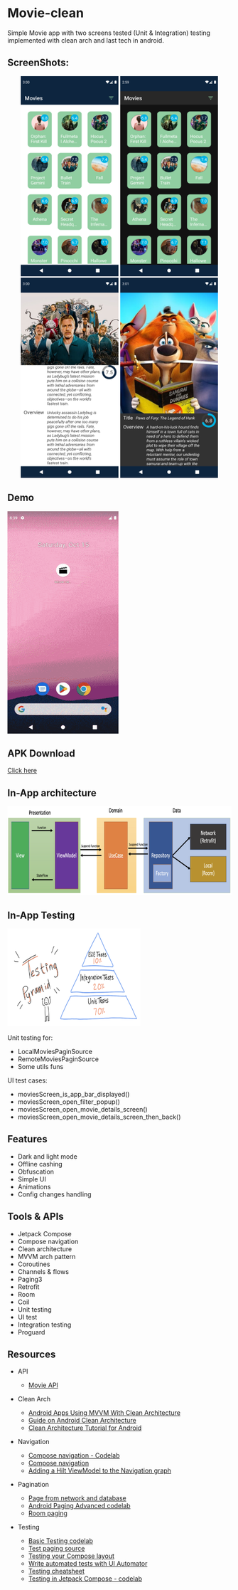 # Movie-clean
Simple Movie app with two screens tested (Unit &amp; Integration) testing implemented with clean arch and last tech in android.

## ScreenShots:
<p align="center">
  <img src="img/1.png" height="450" width="220">
  <img src="img/2.png" height="450" width="220">
  <img src="img/3.png" height="450" width="220">
  <img src="img/4.png" height="450" width="220">
</p>

## Demo
<p>
  <img src="img/demo.gif" height="500" width="250">
</p>


## APK Download
[Click here](https://drive.google.com/file/d/15yxJwuv35lZ2-g77FJnGheyvP9xcccKq/view?usp=sharing)


## In-App architecture
<p>
  <img src="img/arch.png" height="200" width="900">
</p>

## In-App Testing
<p>
  <img src="img/testing.png" height="220" width="300">
</p>

Unit testing for:
- LocalMoviesPaginSource
- RemoteMoviesPaginSource
- Some utils funs

UI test cases:
- moviesScreen_is_app_bar_displayed()
- moviesScreen_open_filter_popup()
- moviesScreen_open_movie_details_screen()
- moviesScreen_open_movie_details_screen_then_back()


## Features
- Dark and light mode
- Offline cashing
- Obfuscation
- Simple UI
- Animations
- Config changes handling

## Tools & APIs
- Jetpack Compose
- Compose navigation
- Clean architecture
- MVVM arch pattern
- Coroutines
- Channels & flows
- Paging3
- Retrofit
- Room
- Coil
- Unit testing
- UI test
- Integration testing
- Proguard


## Resources
- API
  - [Movie API](https://www.themoviedb.org/documentation/api)
  
- Clean Arch
  - [Android Apps Using MVVM With Clean Architecture](https://www.toptal.com/android/android-apps-mvvm-with-clean-architecture)
  - [Guide on Android Clean Architecture](https://mirror-medium.com/?m=https://medium.com/android-dev-hacks/detailed-guide-on-android-clean-architecture-9eab262a9011&xt=true)
  - [Clean Architecture Tutorial for Android](https://www.raywenderlich.com/3595916-clean-architecture-tutorial-for-android-getting-started)

- Navigation
  - [Compose navigation - Codelab](https://developer.android.com/codelabs/jetpack-compose-navigation#5)
  - [Compose navigation](https://developer.android.com/jetpack/compose/navigation)
  - [Adding a Hilt ViewModel to the Navigation graph](https://proandroiddev.com/jetpack-compose-adding-a-hilt-viewmodel-to-navigation-28cdc95e28bb)

- Pagination
  - [Page from network and database](https://developer.android.com/topic/libraries/architecture/paging/v3-network-db)
  - [Android Paging Advanced codelab](https://developer.android.com/codelabs/android-paging#0) 
  - [Room paging](https://genicsblog.com/gouravkhunger/pagination-in-android-room-database-using-the-paging-3-library) 
  
  
- Testing
  - [Basic Testing codelab](https://developer.android.com/codelabs/advanced-android-kotlin-training-testing-test-doubles#0)
  - [Test paging source](https://medium.com/@mohamed.gamal.elsayed/android-how-to-test-paging-3-pagingsource-433251ade028)
  - [Testing your Compose layout](https://developer.android.com/jetpack/compose/testing#assertions)
  - [Write automated tests with UI Automator](https://developer.android.com/training/testing/other-components/ui-automator)
  - [Testing cheatsheet](https://developer.android.com/jetpack/compose/testing-cheatsheet)
  - [Testing in Jetpack Compose - codelab](https://developer.android.com/codelabs/jetpack-compose-testing)

